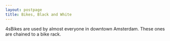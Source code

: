```yaml
---
layout: postpage
title: Bikes, Black and White
---
```

4sBikes are used by almost everyone in downtown Amsterdam. These ones are chained to a bike rack.